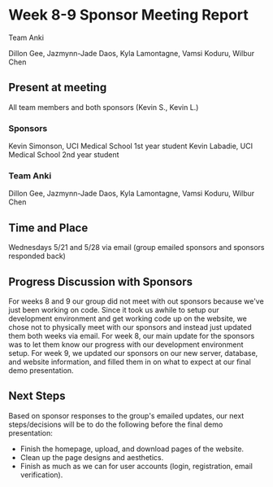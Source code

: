 # Week 8-9 Sponsor Meeting Report

Team Anki

Dillon Gee, Jazmynn-Jade Daos, Kyla Lamontagne, Vamsi Koduru, Wilbur Chen

## Present at meeting
All team members and both sponsors (Kevin S., Kevin L.)
### Sponsors

Kevin Simonson, UCI Medical School 1st year student
Kevin Labadie, UCI Medical School 2nd year student

### Team Anki

Dillon Gee, Jazmynn-Jade Daos, Kyla Lamontagne, Vamsi Koduru, Wilbur Chen

## Time and Place

Wednesdays 5/21 and 5/28 via email (group emailed sponsors and sponsors responded back)

## Progress Discussion with Sponsors
For weeks 8 and 9 our group did not meet with out sponsors because we've just been working on code. Since it took us awhile to setup our development environment and get working code up on the website, we chose not to physically meet with our sponsors and instead just updated them both weeks via email. For week 8, our main update for the sponsors was to let them know our progress with our development environment setup. For week 9, we updated our sponsors on our new server, database, and website information, and filled them in on what to expect at our final demo presentation. 

## Next Steps

Based on sponsor responses to the group's emailed updates, our next steps/decisions will be to do the following before the final demo presentation: 
+ Finish the homepage, upload, and download pages of the website.
+ Clean up the page designs and aesthetics.
+ Finish as much as we can for user accounts (login, registration, email verification).

